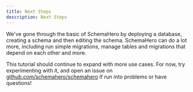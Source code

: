 ```yaml
---
title: Next Steps
description: Next Steps
---
```


We've gone through the basic of SchemaHero by deploying a database, creating a schema and then editing the schema. SchemaHero can do a lot more, including run simple migrations, manage tables and migrations that depend on each other and more.

This tutorial should continue to expand with more use cases. For now, try experimenting with it, and open an issue on [github.com/schemahero/schemahero](https://github.com/schemahero/schemahero) if run into problems or have questions!
